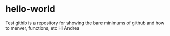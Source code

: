 # hello-world
Test githib is a repository for showing the bare minimums of github and how to menver, functions, etc Hi Andrea